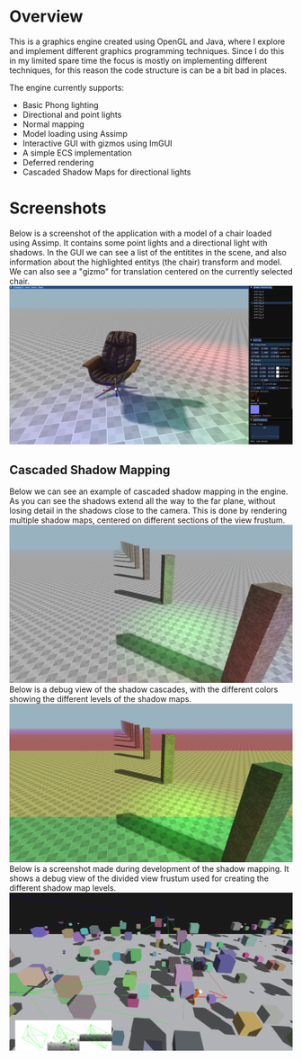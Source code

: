 # Overview
This is a graphics engine created using OpenGL and Java, where I explore and implement different graphics programming techniques. Since I do this in my limited spare time the focus is mostly on implementing different techniques, for this reason the code structure is can be a bit bad in places.

The engine currently supports:
- Basic Phong lighting
- Directional and point lights
- Normal mapping
- Model loading using Assimp
- Interactive GUI with gizmos using ImGUI
- A simple ECS implementation
- Deferred rendering
- Cascaded Shadow Maps for directional lights

# Screenshots
Below is a screenshot of the application with a model of a chair loaded using Assimp. It contains some point lights and a directional light with shadows. In the GUI we can see a list of the entitites in the scene, and also information about the highlighted entitys (the chair) transform and model. We can also see a "gizmo" for translation centered on the currently selected chair.
![](readme_files/chair_with_ui.png)

## Cascaded Shadow Mapping
Below we can see an example of cascaded shadow mapping in the engine. As you can see the shadows extend all the way to the far plane, without losing detail in the shadows close to the camera. This is done by rendering multiple shadow maps, centered on different sections of the view frustum.
![](readme_files/cascaded_shadows.png)
Below is a debug view of the shadow cascades, with the different colors showing the different levels of the shadow maps.
![](readme_files/cascaded_shadows_debug.png)
Below is a screenshot made during development of the shadow mapping. It shows a debug view of the divided view frustum used for creating the different shadow map levels.
![](readme_files/shadows_wip_frustum_debug.png)